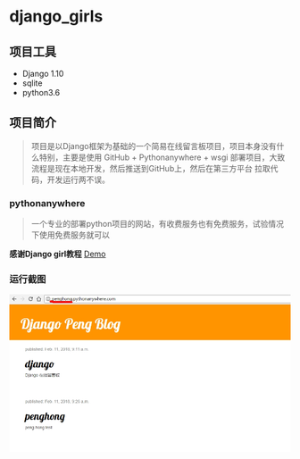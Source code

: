 # django_girls
## 项目工具
* Django 1.10
* sqlite
* python3.6
## 项目简介
> 项目是以Django框架为基础的一个简易在线留言板项目，项目本身没有什么特别，主要是使用
GitHub + Pythonanywhere + wsgi 部署项目，大致流程是现在本地开发，然后推送到GitHub上，然后在第三方平台
拉取代码，开发运行两不误。

### pythonanywhere
> 一个专业的部署python项目的网站，有收费服务也有免费服务，试验情况下使用免费服务就可以

**感谢Django girl教程**
[Demo](http://penghong.pythonanywhere.com/)
### 运行截图
![运行截图](https://raw.githubusercontent.com/jamespenghong/django_girls/master/1.jpg)
